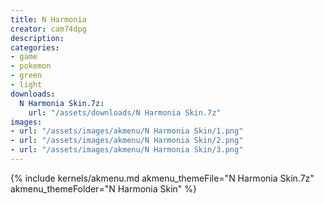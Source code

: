 ```yaml
---
title: N Harmonia
creator: cam74dpg
description: 
categories:
- game
- pokemon
- green
- light
downloads:
  N Harmonia Skin.7z:
    url: "/assets/downloads/N Harmonia Skin.7z"
images:
- url: "/assets/images/akmenu/N Harmonia Skin/1.png"
- url: "/assets/images/akmenu/N Harmonia Skin/2.png"
- url: "/assets/images/akmenu/N Harmonia Skin/3.png"
---
```


{% include kernels/akmenu.md akmenu_themeFile="N Harmonia Skin.7z" akmenu_themeFolder="N Harmonia Skin" %}
